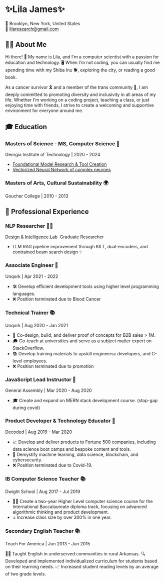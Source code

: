  
# ✨Lila James✨ 

📍 Brooklyn, New York, United States  
📧 lilaresearch@gmail.com
## 💁‍♀️ About Me
Hi there! 👋 My name is Lila, and I'm a computer scientist with a passion for education and technology. 🖥️ When I'm not coding, you can usually find me spending time with my Shiba Inu 🐕, exploring the city, or reading a good book.

As a cancer survivor 🎗️ and a member of the trans community 🌈, I am deeply committed to promoting diversity and inclusivity in all areas of my life. Whether I'm working on a coding project, teaching a class, or just enjoying time with friends, I strive to create a welcoming and supportive environment for everyone around me.

## 🎓 Education

### Masters of Science - MS, Computer Science 🤖
Georgia Institute of Technology | 2020 - 2024
- [Foundational Model Research & Tool Creation](https://lilashiba.github.io/SND_Agents/)
- [Vectorized Neural Network of complex neurons](https://github.com/LilaShiba/neural_collective_network)

### Masters of Arts, Cultural Sustainability 🌍
Goucher College | 2010 - 2013

## 💼 Professional Experience

### NLP Researcher 🧑‍🏫
[Design & Intelligence Lab](https://dilab.gatech.edu/) ·Graduate Researcher 
- LLM RAG pipeline improvement through KILT, dual-encoders, and contrained beam search design ✨ 

### Associate Engineer 🚀
Unqork | Apr 2021 - 2022

- 🛠️ Develop efficient development tools using higher level programming languages.
- ❌ Position terminated due to Blood Cancer 


### Technical Trainer 📚
Unqork | Aug 2020 - Jan 2021

- 🚀 Co-design, build, and deliver proof of concepts for B2B sales > 1M.
- 🎓 Co-teach at universities and serve as a subject matter expert on StackOverflow.
- 📚 Develop training materials to upskill engineersc developers, and C-level employees.
- ❌ Position terminated due to promotion 

### JavaScript Lead Instructor 🌟
General Assembly | Mar 2020 - Aug 2020

- 🎓 Create and expand on MERN stack development course. (stop-gap during covid)

### Product Developer & Technology Educator 🚀
Decoded | Aug 2019 - Mar 2020

- 📈 Develop and deliver products to Fortune 500 companies, including data science boot camps and bespoke content and tools.
- 🤖 Demystify machine learning, data science, blockchain, and cybersecurity.
- ❌ Position terminated due to Covid-19.

### IB Computer Science Teacher 📚
Dwight School | Aug 2017 - Jul 2019

- 👩‍🏫 Create a two-year Higher Level computer science course for the International Baccalaureate diploma track, focusing on advanced algorithmic thinking and product development.
- 🔝 Increase class size by over 300% in one year.

### Secondary English Teacher 📚
Teach For America | Jun 2013 - Jun 2015

👩‍🏫 Taught English in underserved communities in rural Arkansas.
🔍 Developed and implemented individualized curriculum for students based on their learning needs.
📈 Increased student reading levels by an average of two grade levels.

